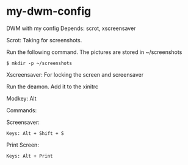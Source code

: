 my-dwm-config
=============

DWM with my config
Depends: scrot, xscreensaver

Scrot: Taking for screenshots.

  Run the following command. The pictures are stored in ~/screenshots
  
    $ mkdir -p ~/screenshots
  
Xscreensaver: For locking the screen and screensaver

  Run the deamon. Add it to the xinitrc
  
Modkey: Alt

Commands:

  Screensaver:
  
    Keys: Alt + Shift + S
    
  Print Screen:
  
    Keys: Alt + Print
